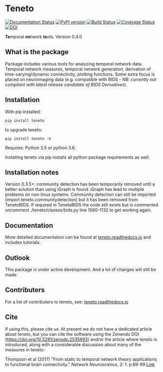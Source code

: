 # Teneto

[![Documentation Status](https://readthedocs.org/projects/teneto/badge/?version=latest)](http://teneto.readthedocs.io/en/latest/?badge=latest)
[![PyPI version](https://badge.fury.io/py/Teneto.svg)](https://badge.fury.io/py/Teneto)
[![Build Status](https://travis-ci.org/wiheto/teneto.svg?branch=master)](https://travis-ci.org/wiheto/teneto)
[![Coverage Status](https://coveralls.io/repos/github/wiheto/teneto/badge.svg?branch=master)](https://coveralls.io/github/wiheto/teneto?branch=master)
[![DOI](https://zenodo.org/badge/61498436.svg)](https://zenodo.org/badge/latestdoi/61498436)

**Te**mporal **ne**twork **to**ols. Version 0.4.0

## What is the package

Package includes various tools for analyzing temporal network data. Temporal network measures, temporal network generation, derivation of time-varying/dynamic connectivity, plotting functions. Some extra focus is placed on neuroimaging data (e.g. compatible with BIDS - _NB: currently not compliant with latest release candidate of BIDS Derivatives_).

## Installation

With pip installed:

`pip install teneto`

to upgrade teneto:

`pip install teneto -U`

Requires: Python 3.5 or python 3.6. 

Installing teneto via pip installs all python package requirements as well. 

## Installation notes

Version 0.3.5+: community detection has been temporarily removed until a better solution than using iGraph is found. iGraph has lead to multiple problems on non-linux systems. Community detection can still be imported (import teneto.communitydeteciton) but it has been removed from TenetoBIDS. If required in TenetoBIDS the code still exists but is commented uncomment ./teneto/classes/bids.py line 1060-1132 to get working again.  

## Documentation

More detailed documentation can be found at  [teneto.readthedocs.io](https://teneto.readthedocs.io) and includes tutorials.

## Outlook

This package is under active development. And a lot of changes will still be made.

## Contributers

For a list of contributers to teneto, see:  [teneto.readthedocs.io](https://teneto.readthedocs.io/en/latest/contribute.html)

## Cite

If using this, please cite us. At present we do not have a dedicated article about teneto, but you can cite the software using the Zenendo DOI (https://doi.org/10.5281/zenodo.2535993) and/or the article where teneto is introduced, along with a considerable discussion about many of the measures in teneto:

Thompson et al (2017) "From static to temporal network theory applications to functional brain connectivity." *Network Neuroscience*, 2: 1. p.69-99  [Link](https://www.mitpressjournals.org/doi/abs/10.1162/NETN_a_00011)
